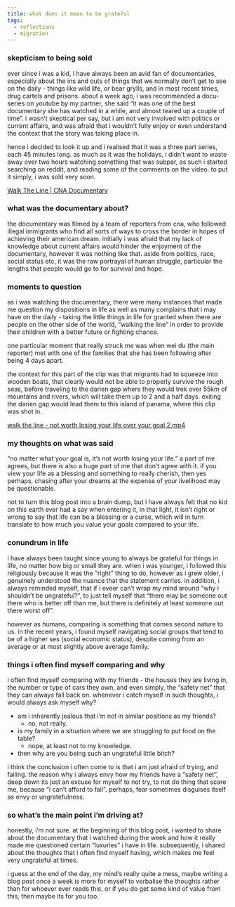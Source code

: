 ```yaml
---
title: what does it mean to be grateful
tags:
  - reflections
  - migration
---
```

### skepticism to being sold

ever since i was a kid, i have always been an avid fan of documentaries, especially about the ins and outs of things that we normally don’t get to see on the daily - things like wild life, or bear grylls, and in most recent times, drug cartels and prisons. about a week ago, i was recommended a docu-series on youtube by my partner, she said “it was one of the best documentary she has watched in a while, and almost teared up a couple of time”. i wasn’t skeptical per say, but i am not very involved with politics or current affairs, and was afraid that i wouldn’t fully enjoy or even understand the context that the story was taking place in.

hence i decided to look it up and i realised that it was a three part series, each 45 minutes long. as much as it was the holidays, i didn’t want to waste away over two hours watching something that was subpar, as such i started searching on reddit, and reading some of the comments on the video. to put it simply, i was sold very soon.

[Walk The Line | CNA Documentary](https://youtube.com/playlist?list=PLkMf14VQEvTaR0QKm8JtFiRyLaVZZobp7&si=qUcCddUazeP2jhjm)

### what was the documentary about?

the documentary was filmed by a team of reporters from cna, who followed illegal immigrants who find all sorts of ways to cross the border in hopes of achieving their american dream. initially i was afraid that my lack of knowledge about current affairs would hinder the enjoyment of the documentary, however it was nothing like that. aside from politics, race, social status etc, it was the raw portrayal of human struggle, particular the lengths that people would go to for survival and hope.

### moments to question

as i was watching the documentary, there were many instances that made me question my dispositions in life as well as many complains that i may have on the daily - taking the little things in life for granted when there are people on the other side of the world, “walking the line” in order to provide their children with a better future or fighting chance.

one particular moment that really struck me was when wei du (the main reporter) met with one of the families that she has been following after being 4 days apart.

the context for this part of the clip was that migrants had to squeeze into wooden boats, that clearly would not be able to properly survive the rough seas, before traveling to the darien gap where they would trek over 55km of mountains and rivers, which will take them up to 2 and a half days. exiting the darien gap would lead them to this island of panama, where this clip was shot in.

[walk the line - not worth losing your life over your goal 2.mp4](https://prod-files-secure.s3.us-west-2.amazonaws.com/5503b278-6d9b-4ece-9567-42c87025f13c/ed3e56bb-fdc5-45ee-8530-d4d055689309/walk_the_line_-_not_worth_losing_your_life_over_your_goal_2.mp4)

### my thoughts on what was said

“no matter what your goal is, it’s not worth losing your life.” a part of me agrees, but there is also a huge part of me that don’t agree with it. if you view your life as a blessing and something to really cherish, then yes perhaps, chasing after your dreams at the expense of your livelihood may be questionable.

not to turn this blog post into a brain dump, but i have always felt that no kid on this earth ever had a say when entering it, in that light, it isn’t right or wrong to say that life can be a blessing or a curse, which will in turn translate to how much you value your goals compared to your life.

### conundrum in life

i have always been taught since young to always be grateful for things in life, no matter how big or small they are. when i was younger, i followed this religiously because it was the “right” thing to do, however as i grew older, i genuinely understood the nuance that the statement carries. in addition, i always reminded myself, that if i eveer can’t wrap my mind around “why i shouldn’t be ungrateful?”, to just tell myself that “there may be someone out there who is better off than me, but there is definitely at least someone out there worst off”.

however as humans, comparing is something that comes second nature to us. in the recent years, i found myself navigating social groups that tend to be of a higher ses (social economic status), despite coming from an average or at most slightly above average family.

### things i often find myself comparing and why

i often find myself comparing with my friends - the houses they are living in, the number or type of cars they own, and even simply, the “safety net” that they can always fall back on. whenever i catch myself in such thoughts, i would always ask myself why?

- am i inherently jealous that i’m not in similar positions as my friends?
    - no, not really.
- is my family in a situation where we are struggling to put food on the table?
    - nope, at least not to my knowledge.
- then why are you being such an ungrateful little bitch?

i think the conclusion i often come to is that i am just afraid of trying, and failing. the reason why i always envy how my friends have a “safety net”, deep down its just an excuse for myself to not try, to not do thing that scare me, because “i can’t afford to fail”. perhaps, fear sometimes disguises itself as envy or ungratefulness.

### so what’s the main point i’m driving at?

honestly, i’m not sure. at the beginning of this blog post, i wanted to share about the documentary that i watched during the week and how it really made me questioned certain “luxuries” i have in life. subsequently, i shared about the thoughts that i often find myself having, which makes me feel very ungrateful at times.

i guess at the end of the day, my mind’s really quite a mess, maybe writing a blog post once a week is more for myself to verbalise the thoughts rather than for whoever ever reads this, or if you do get some kind of value from this, then maybe its for you too.